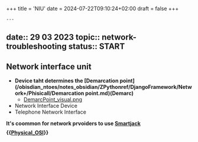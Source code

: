 +++
title = 'NIU'
date = 2024-07-22T09:10:24+02:00
draft = false
+++

    ---
date:: 29 03 2023
topic:: network-troubleshooting
status:: START
---
## Network interface unit 
- **Device taht determines the [Demarcation point](/obisdian_ntoes/notes_obsidian/ZPythonref/DjangoFramework/Network+/Phisicall/Demarcation point.md)(Demarc)**
	- [DemarcPoint_visual.png](/static/DemarcPoint_visual.png)
- Network Interface Device 
- Telephone Network Interface

**It's coommon for network prvoiders to use [Smartjack](/obisdian_ntoes/notes_obsidian/ZPythonref/DjangoFramework/Network+/Phisicall/Smartjack.md)**
$$ $$
**{{[Physical_OSI](/obisdian_ntoes/notes_obsidian/ZPythonref/DjangoFramework/Network+/Ref_OSI/Physical_OSI.md)}}**